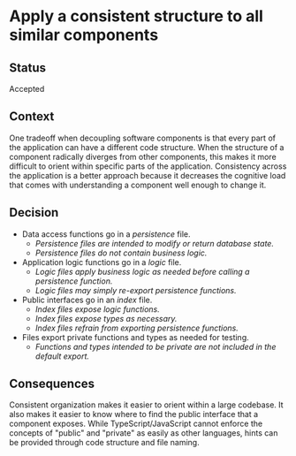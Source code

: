 # Apply a consistent structure to all similar components

## Status

Accepted

## Context

One tradeoff when decoupling software components is that every part of the application can have a different code structure. When the structure of a component radically diverges from other components, this makes it more difficult to orient within specific parts of the application. Consistency across the application is a better approach because it decreases the cognitive load that comes with understanding a component well enough to change it.

## Decision

- Data access functions go in a *persistence* file.
  - *Persistence files are intended to modify or return database state.*
  - *Persistence files do not contain business logic.*
- Application logic functions go in a *logic* file.
  - *Logic files apply business logic as needed before calling a persistence function.*
  - *Logic files may simply re-export persistence functions.*
- Public interfaces go in an *index* file.
  - *Index files expose logic functions.*
  - *Index files expose types as necessary.*
  - *Index files refrain from exporting persistence functions.*
- Files export private functions and types as needed for testing.
  - *Functions and types intended to be private are not included in the default export.*

## Consequences

Consistent organization makes it easier to orient within a large codebase. It also makes it easier to know where to find the public interface that a component exposes. While TypeScript/JavaScript cannot enforce the concepts of "public" and "private" as easily as other languages, hints can be provided through code structure and file naming.
